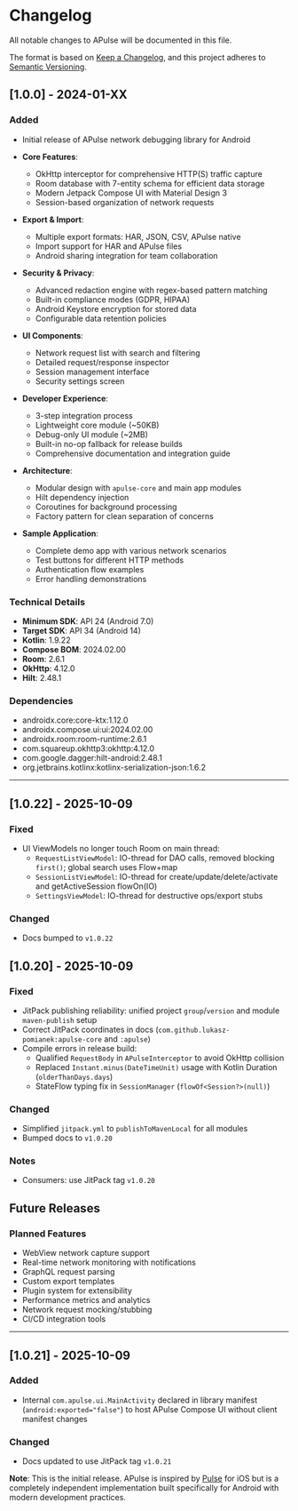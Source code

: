 # Changelog

All notable changes to APulse will be documented in this file.

The format is based on [Keep a Changelog](https://keepachangelog.com/en/1.0.0/),
and this project adheres to [Semantic Versioning](https://semver.org/spec/v2.0.0.html).

## [1.0.0] - 2024-01-XX

### Added
- Initial release of APulse network debugging library for Android
- **Core Features**:
  - OkHttp interceptor for comprehensive HTTP(S) traffic capture
  - Room database with 7-entity schema for efficient data storage
  - Modern Jetpack Compose UI with Material Design 3
  - Session-based organization of network requests
  
- **Export & Import**:
  - Multiple export formats: HAR, JSON, CSV, APulse native
  - Import support for HAR and APulse files
  - Android sharing integration for team collaboration
  
- **Security & Privacy**:
  - Advanced redaction engine with regex-based pattern matching
  - Built-in compliance modes (GDPR, HIPAA)
  - Android Keystore encryption for stored data
  - Configurable data retention policies
  
- **UI Components**:
  - Network request list with search and filtering
  - Detailed request/response inspector
  - Session management interface
  - Security settings screen
  
- **Developer Experience**:
  - 3-step integration process
  - Lightweight core module (~50KB)
  - Debug-only UI module (~2MB)
  - Built-in no-op fallback for release builds
  - Comprehensive documentation and integration guide

- **Architecture**:
  - Modular design with `apulse-core` and main app modules
  - Hilt dependency injection
  - Coroutines for background processing
  - Factory pattern for clean separation of concerns
  
- **Sample Application**:
  - Complete demo app with various network scenarios
  - Test buttons for different HTTP methods
  - Authentication flow examples
  - Error handling demonstrations

### Technical Details
- **Minimum SDK**: API 24 (Android 7.0)
- **Target SDK**: API 34 (Android 14)
- **Kotlin**: 1.9.22
- **Compose BOM**: 2024.02.00
- **Room**: 2.6.1
- **OkHttp**: 4.12.0
- **Hilt**: 2.48.1

### Dependencies
- androidx.core:core-ktx:1.12.0
- androidx.compose.ui:ui:2024.02.00
- androidx.room:room-runtime:2.6.1
- com.squareup.okhttp3:okhttp:4.12.0
- com.google.dagger:hilt-android:2.48.1
- org.jetbrains.kotlinx:kotlinx-serialization-json:1.6.2

---

## [1.0.22] - 2025-10-09

### Fixed
- UI ViewModels no longer touch Room on main thread:
  - `RequestListViewModel`: IO-thread for DAO calls, removed blocking `first()`; global search uses Flow+map
  - `SessionListViewModel`: IO-thread for create/update/delete/activate and getActiveSession flowOn(IO)
  - `SettingsViewModel`: IO-thread for destructive ops/export stubs

### Changed
- Docs bumped to `v1.0.22`


## [1.0.20] - 2025-10-09

### Fixed
- JitPack publishing reliability: unified project `group`/`version` and module `maven-publish` setup
- Correct JitPack coordinates in docs (`com.github.lukasz-pomianek:apulse-core` and `:apulse`)
- Compile errors in release build:
  - Qualified `RequestBody` in `APulseInterceptor` to avoid OkHttp collision
  - Replaced `Instant.minus(DateTimeUnit)` usage with Kotlin Duration (`olderThanDays.days`)
  - StateFlow typing fix in `SessionManager` (`flowOf<Session?>(null)`)

### Changed
- Simplified `jitpack.yml` to `publishToMavenLocal` for all modules
- Bumped docs to `v1.0.20`

### Notes
- Consumers: use JitPack tag `v1.0.20`

## Future Releases

### Planned Features
- WebView network capture support
- Real-time network monitoring with notifications  
- GraphQL request parsing
- Custom export templates
- Plugin system for extensibility
- Performance metrics and analytics
- Network request mocking/stubbing
- CI/CD integration tools

---

## [1.0.21] - 2025-10-09

### Added
- Internal `com.apulse.ui.MainActivity` declared in library manifest (`android:exported="false"`) to host APulse Compose UI without client manifest changes

### Changed
- Docs updated to use JitPack tag `v1.0.21`


**Note**: This is the initial release. APulse is inspired by [Pulse](https://github.com/kean/Pulse) for iOS but is a completely independent implementation built specifically for Android with modern development practices.